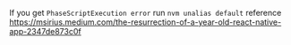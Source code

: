 If you get `PhaseScriptExecution error` run `nvm unalias default` reference https://msirius.medium.com/the-resurrection-of-a-year-old-react-native-app-2347de873c0f